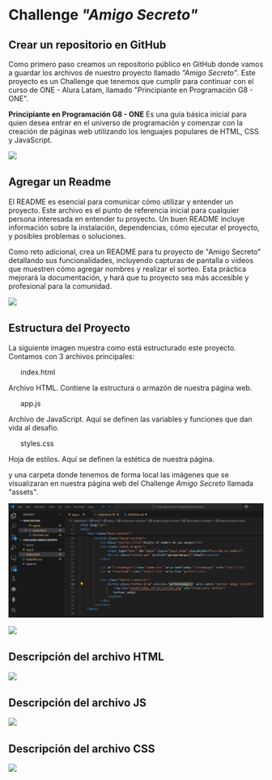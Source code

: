 <h1>Challenge <i>"Amigo Secreto"</i></h1>

<h2>Crear un repositorio en GitHub</h2>
<p>Como primero paso creamos un repositorio público en GitHub donde vamos a guardar los archivos de nuestro proyecto llamado <i>"Amigo Secreto"</i>. Este proyecto es un Challenge que tenemos que cumplir para continuar con el curso de ONE - Alura Latam, llamado "Principiante en Programación G8 - ONE".

<b>Principiante en Programación G8 - ONE</b> Es una guía básica inicial para quien desea entrar en el universo de programación y comenzar con la creación de páginas web utilizando los lenguajes populares de HTML, CSS y JavaScript.
</p>
<p align="left"><img src="https://img.shields.io/badge/STATUS:%20-LISTO-green"></p>

<h2>Agregar un Readme</h2>
<p>El README es esencial para comunicar cómo utilizar y entender un proyecto. Este archivo es el punto de referencia inicial para cualquier persona interesada en entender tu proyecto. Un buen README incluye información sobre la instalación, dependencias, cómo ejecutar el proyecto, y posibles problemas o soluciones.
</p>
<p>Como reto adicional, crea un README para tu proyecto de "Amigo Secreto" detallando sus funcionalidades, incluyendo capturas de pantalla o videos que muestren cómo agregar nombres y realizar el sorteo. Esta práctica mejorará la documentación, y hará que tu proyecto sea más accesible y profesional para la comunidad.</p>

<p align="left"><img src="https://img.shields.io/badge/STATUS:%20-EN%20DESAROLLO-yellow"></p>

<h2>Estructura del Proyecto</h2>
<p>La siguiente imagen muestra como está estructurado este proyecto. 
Contamos con 3 archivos principales:

<ul>index.html</ul> Archivo HTML. Contiene la estructura o armazón de nuestra página web.
<ul>app.js</ul> Archivo de JavaScript. Aquí se definen las variables y funciones que dan vida al desafío.
<ul>styles.css</ul> Hoja de estilos. Aquí se definen la estética de nuestra página.

y una carpeta donde tenemos de forma local las imágenes que se visualizaran en nuestra página web del Challenge <i>Amigo Secreto</i> llamada "assets".
</p>
<p align="center"><img src="img/2025-02-07_13-10-39_EstructuraVCS.png"></p>
<p align="left"><img src="https://img.shields.io/badge/STATUS:%20-EN%20DESAROLLO-yellow"></p>

<h2>Descripción del archivo HTML</h2>

<p align="left"><img src="https://img.shields.io/badge/STATUS:%20-NO%20INICIADO-red"></p>

<h2>Descripción del archivo JS</h2>

<p align="left"><img src="https://img.shields.io/badge/STATUS:%20-NO%20INICIADO-red"></p>

<h2>Descripción del archivo CSS</h2>

<p align="left"><img src="https://img.shields.io/badge/STATUS:%20-NO%20INICIADO-red"></p>


